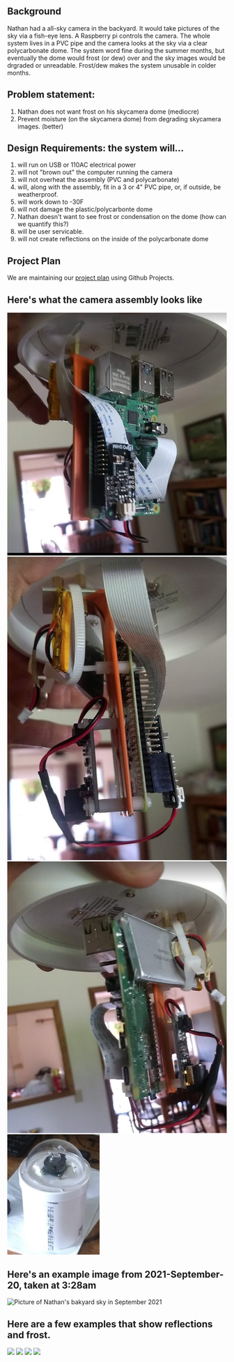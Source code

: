 ## Background
Nathan had a all-sky camera in the backyard.  It would take pictures of the sky via a fish-eye lens. A Raspberry pi controls the camera.  The whole system lives in a PVC pipe and the camera looks at the sky via a clear polycarbonate dome. The system word fine during the summer months, but eventually the dome would frost (or dew) over and the sky images would be drgraded or unreadable.  Frost/dew makes the system unusable in colder months.

##  Problem statement:
1. Nathan does not want frost on his skycamera dome (mediocre)
2. Prevent moisture (on the skycamera dome) from degrading skycamera images. (better)

## Design Requirements: the system will...
1. will run on USB or 110AC electrical power
2. will not "brown out" the computer running the camera
3. will not overheat the assembly (PVC and polycarbonate)
4. will, along with the assembly, fit in a 3 or 4" PVC pipe, or, if outside, be weatherproof.
5. will work down to -30F
6. will not damage the plastic/polycarbonte dome
7. Nathan doesn't want to see frost or condensation on the dome (how can we quantify this?)
8. will be user servicable.
9. will not create reflections on the inside of the polycarbonate dome

## Project Plan
We are maintaining our [project plan](https://github.com/orgs/WSU-Physics/projects/2) using Github Projects.

## Here's what the camera assembly looks like
![](camera_assembly-1.png)
![](camera_assembly-2.png)
![](camera_assembly-3.png)
![](camera_assembly-4.png)

## Here's an example image from 2021-September-20, taken at 3:28am
![Picture of Nathan's bakyard sky in September 2021](sky-2021-09-20-03-28-12.jpg)

## Here are a few examples that show reflections and frost.
![](sky-2021-11-20-21-55-42-frost.jpg)
![](sky-2021-11-25-22-45-15-frost.jpg)
![](sky-2021-11-26-20-06-52-reflection.jpg)
![](sky-2021-12-07-04-47-53-reflection.jpg)
